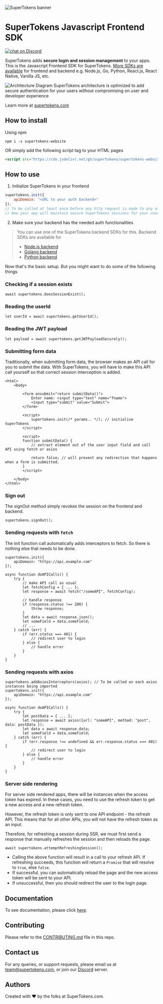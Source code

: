 
![SuperTokens banner](https://raw.githubusercontent.com/supertokens/supertokens-logo/master/images/Artboard%20%E2%80%93%2027%402x.png)

# SuperTokens Javascript Frontend SDK

<a href="https://supertokens.io/discord">
<img src="https://img.shields.io/discord/603466164219281420.svg?logo=discord"
    alt="chat on Discord"></a>

SuperTokens adds **secure login and session management** to your apps. This is the Javascript Frontend SDK for SuperTokens. [More SDKs are available](https://github.com/supertokens) for frontend and backend e.g. Node.js, Go, Python, React.js, React Native, Vanilla JS, etc.

![Architecture Diagram](https://supertokens.com/img/architecture/self_hosted_generic.png)
SuperTokens architecture is optimized to add secure authentication for your users without compromising on user and developer experience


Learn more at [supertokens.com](https://supertokens.com)


## How to install

Using npm

```
npm i -s supertokens-website
```

OR simply add the following script tag to your HTML pages

```html
<script src="https://cdn.jsdelivr.net/gh/supertokens/supertokens-website/bundle/bundle.js"></script>
```

## How to use

1. Initialize SuperTokens in your frontend 
```javascript
supertokens.init({
    apiDomain: "<URL to your auth backend>"
});
// To be called at least once before any http request is made to any of your APIs that require authentication.
// Now your app will maintain secure SuperTokens sessions for your users
```

2. Make sure your backend has the needed auth functionalities
> You can use one of the SuperTokens backend SDKs for this. 
> Backend SDKs are available for
> * [Node.js backend](https://github.com/supertokens/supertokens-node)
> * [Golang backend](https://github.com/supertokens/supertokens-golang)
> * [Python backend](https://github.com/supertokens/supertokens-python)



Now that's the basic setup. But you might want to do some of the following things

### Checking if a session exists

```
await supertokens.doesSessionExist();
```

### Reading the userId

```
let userId = await supertokens.getUserId();
```

### Reading the JWT payload

```
let payload = await supertokens.getJWTPayloadSecurely();
```

### Submitting form data

Traditionally, when submitting form data, the browser makes an API call for you to submit the data.
With SuperTokens, you will have to make this API call yourself so that correct session interception is added.

```
<html>
    <body>
        
        <form onsubmit="return submitData()">
            Enter name: <input type="text" name="fname">
            <input type="submit" value="Submit">
        </form>

        <script>
            supertokens.init(/* params.. */); // initialise SuperTokens
        </script>

        <script>
        function submitData() {
            // extract element out of the user input field and call API using fetch or axios

            return false; // will prevent any redirection that happens when a form is submitted. 
        }
        </script>

    </body>
</html>
```

### Sign out

The signOut method simply revokes the session on the frontend and backend.

```
supertokens.signOut();
```

### Sending requests with `fetch`

The init function call automatically adds interceptors to fetch. So there is nothing else that needs to be done.

```
supertokens.init({
    apiDomain: "https://api.example.com"
});

async function doAPICalls() {
    try {
        // make API call as usual
        let fetchConfig = { ... };
        let response = await fetch("/someAPI", fetchConfig);

        // handle response
        if (response.status !== 200) {
            throw response;
        }
        let data = await response.json();
        let someField = data.someField;
        // ...
    } catch (err) {
        if (err.status === 401) {
            // redirect user to login
        } else {
            // handle error
        }
    }
}
```

### Sending requests with axios

```
supertokens.addAxiosInterceptors(axios); // To be called on each axios instances being imported
supertokens.init({
    apiDomain: "https://api.example.com"
});

async function doAPICalls() {
    try {
        let postData = { ... };
        let response = await axios({url: "someAPI", method: "post", data: postData });
        let data = await response.data;
        let someField = data.someField;
    } catch (err) {
        if (err.response !== undefined && err.response.status === 401) {
            // redirect user to login
        } else {
            // handle error
        }
    }
}
```

### Server side rendering

For server side rendered apps, there will be instances when the access token has expired. In these cases, you need to use the refresh token to get a new access and a new refresh token.

However, the refresh token is only sent to one API endpoint - the refresh API. This means that for all other APIs, you will not have the refresh token as an input.

Therefore, for refreshing a session during SSR, we must first send a response that manually refreshes the session and then reloads the page.

```
await supertokens.attemptRefreshingSession();
```

* Calling the above function will result in a call to your refresh API. If refreshing succeeds, this function will return a `Promise` that will resolve to `true`, else `false`.
* If successful, you can automatically reload the page and the new access token will be sent to your API.
* If unsuccessful, then you should redirect the user to the login page.


## Documentation
To see documentation, please click [here](https://supertokens.com/docs/community/introduction).

## Contributing
Please refer to the [CONTRIBUTING.md](https://github.com/supertokens/supertokens-website/blob/master/CONTRIBUTING.md) file in this repo.

## Contact us
For any queries, or support requests, please email us at team@supertokens.com, or join our [Discord](supertokens.com/discord) server.

## Authors
Created with :heart: by the folks at SuperTokens.com.
